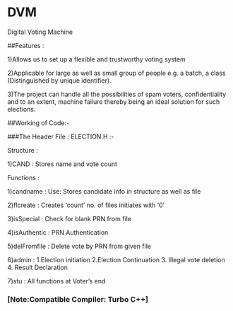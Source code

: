 # DVM
Digital Voting Machine

##Features :

1)Allows us to set up a flexible and trustworthy voting system

2)Applicable for large as well as small group of people e.g. a batch, a class (Distinguished by unique identifier).

3)The project can handle all the possibilities of spam voters, confidentiality and to an extent, machine failure thereby being an ideal solution for such elections.

##Working of Code:-

###The Header File : ELECTION.H :-

Structure : 

1)CAND : Stores name and vote count

Functions :

1)candname : Use: Stores candidate info in structure as well as file

2)flcreate : Creates ‘count’ no. of files initiates with ‘0’

3)isSpecial : Check for blank PRN from file

4)isAuthentic : PRN Authentication

5)delFromfile : Delete vote by PRN from given file

6)admin :
    1.Election initiation
    2.Election Continuation
    3. Illegal vote deletion
    4. Result Declaration

7)stu : All functions at Voter’s end

### [Note:Compatible Compiler: Turbo C++]

